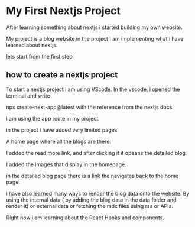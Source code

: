 # My First Nextjs Project

After learning something about nextjs i started building my own website. 

My project is a blog website in  the project i am implementing what i have learned about nextjs.

lets start from the first step 

## how to create a nextjs project

To start a nextjs project i am using VScode. In the vscode, i opened the terminal and write 

npx create-next-app@latest with the reference from the nextjs docs. 

i am using the app route in my project. 

in the project i have added very limited pages:

 

A home page where all the blogs are there.

I added the read more link, and after clicking it it opeans the detailed blog.

I added the images that display in the homepage.

in the detailed blog page there is a link the navigates back to the  home page.

i have also learned many ways to render the blog data onto the website.  By using the internal data ( by adding the blog data in the data folder and render it) or external data or fetching the mdx files using rss or APIs. 

Right now i am learning about the React Hooks and components.